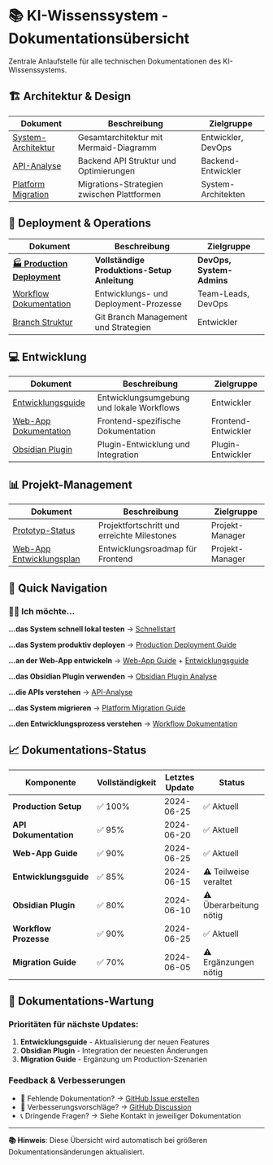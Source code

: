 # 📚 KI-Wissenssystem - Dokumentationsübersicht

Zentrale Anlaufstelle für alle technischen Dokumentationen des KI-Wissenssystems.

## 🏗️ Architektur & Design

| Dokument | Beschreibung | Zielgruppe |
|----------|-------------|------------|
| [System-Architektur](../README.md#-architektur) | Gesamtarchitektur mit Mermaid-Diagramm | Entwickler, DevOps |
| [API-Analyse](../API-Analyse_und_Anpassungsempfehlungen.md) | Backend API Struktur und Optimierungen | Backend-Entwickler |
| [Platform Migration](../PLATTFORM-MIGRATIONSSTRATEGIE.md) | Migrations-Strategien zwischen Plattformen | System-Architekten |

## 🚀 Deployment & Operations

| Dokument | Beschreibung | Zielgruppe |
|----------|-------------|------------|
| [**🏭 Production Deployment**](../PRODUCTION-DEPLOYMENT.md) | **Vollständige Produktions-Setup Anleitung** | **DevOps, System-Admins** |
| [Workflow Dokumentation](../WORKFLOW-DOKUMENTATION.md) | Entwicklungs- und Deployment-Prozesse | Team-Leads, DevOps |
| [Branch Struktur](../BRANCH-STRUKTUR.md) | Git Branch Management und Strategien | Entwickler |

## 💻 Entwicklung

| Dokument | Beschreibung | Zielgruppe |
|----------|-------------|------------|
| [Entwicklungsguide](../ENTWICKLUNG.md) | Entwicklungsumgebung und lokale Workflows | Entwickler |
| [Web-App Dokumentation](../README-WEBAPP.md) | Frontend-spezifische Dokumentation | Frontend-Entwickler |
| [Obsidian Plugin](../OBSIDIAN-PLUGIN-ANALYSE.md) | Plugin-Entwicklung und Integration | Plugin-Entwickler |

## 📊 Projekt-Management

| Dokument | Beschreibung | Zielgruppe |
|----------|-------------|------------|
| [Prototyp-Status](../PROTOTYP-FERTIGSTELLUNG.md) | Projektfortschritt und erreichte Milestones | Projekt-Manager |
| [Web-App Entwicklungsplan](../WEB-APP-ENTWICKLUNGSPLAN.md) | Entwicklungsroadmap für Frontend | Projekt-Manager |

## 🎯 Quick Navigation

### 🏃‍♂️ Ich möchte...

**...das System schnell lokal testen**
→ [Schnellstart](../README.md#-schnellstart)

**...das System produktiv deployen**
→ [Production Deployment Guide](../PRODUCTION-DEPLOYMENT.md)

**...an der Web-App entwickeln**
→ [Web-App Guide](../README-WEBAPP.md) + [Entwicklungsguide](../ENTWICKLUNG.md)

**...das Obsidian Plugin verwenden**
→ [Obsidian Plugin Analyse](../OBSIDIAN-PLUGIN-ANALYSE.md)

**...die APIs verstehen**
→ [API-Analyse](../API-Analyse_und_Anpassungsempfehlungen.md)

**...das System migrieren**
→ [Platform Migration Guide](../PLATTFORM-MIGRATIONSSTRATEGIE.md)

**...den Entwicklungsprozess verstehen**
→ [Workflow Dokumentation](../WORKFLOW-DOKUMENTATION.md)

## 📈 Dokumentations-Status

| Komponente | Vollständigkeit | Letztes Update | Status |
|------------|----------------|----------------|---------|
| **Production Setup** | ✅ 100% | 2024-06-25 | ✅ Aktuell |
| **API Dokumentation** | ✅ 95% | 2024-06-20 | ✅ Aktuell |
| **Web-App Guide** | ✅ 90% | 2024-06-25 | ✅ Aktuell |
| **Entwicklungsguide** | ✅ 85% | 2024-06-15 | ⚠️ Teilweise veraltet |
| **Obsidian Plugin** | ✅ 80% | 2024-06-10 | ⚠️ Überarbeitung nötig |
| **Workflow Prozesse** | ✅ 90% | 2024-06-25 | ✅ Aktuell |
| **Migration Guide** | ✅ 70% | 2024-06-05 | ⚠️ Ergänzungen nötig |

## 🔄 Dokumentations-Wartung

### Prioritäten für nächste Updates:
1. **Entwicklungsguide** - Aktualisierung der neuen Features
2. **Obsidian Plugin** - Integration der neuesten Änderungen  
3. **Migration Guide** - Ergänzung um Production-Szenarien

### Feedback & Verbesserungen
- 📝 Fehlende Dokumentation? → [GitHub Issue erstellen](https://github.com/username/ki-wissenssystem/issues/new)
- 🔧 Verbesserungsvorschläge? → [GitHub Discussion](https://github.com/username/ki-wissenssystem/discussions)
- 📞 Dringende Fragen? → Siehe Kontakt in jeweiliger Dokumentation

---

**📚 Hinweis**: Diese Übersicht wird automatisch bei größeren Dokumentationsänderungen aktualisiert. 